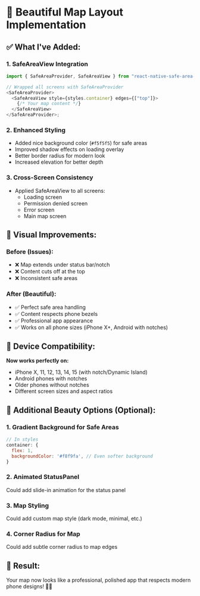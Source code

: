 # 📱 Beautiful Map Layout Implementation

## ✅ What I've Added:

### 1. **SafeAreaView Integration**

```javascript
import { SafeAreaProvider, SafeAreaView } from "react-native-safe-area-context";

// Wrapped all screens with SafeAreaProvider
<SafeAreaProvider>
  <SafeAreaView style={styles.container} edges={["top"]}>
    {/* Your map content */}
  </SafeAreaView>
</SafeAreaProvider>;
```

### 2. **Enhanced Styling**

- Added nice background color (`#f5f5f5`) for safe areas
- Improved shadow effects on loading overlay
- Better border radius for modern look
- Increased elevation for better depth

### 3. **Cross-Screen Consistency**

- Applied SafeAreaView to all screens:
  - Loading screen
  - Permission denied screen
  - Error screen
  - Main map screen

## 🎨 Visual Improvements:

### **Before (Issues):**

- ❌ Map extends under status bar/notch
- ❌ Content cuts off at the top
- ❌ Inconsistent safe areas

### **After (Beautiful):**

- ✅ Perfect safe area handling
- ✅ Content respects phone bezels
- ✅ Professional app appearance
- ✅ Works on all phone sizes (iPhone X+, Android with notches)

## 📱 Device Compatibility:

**Now works perfectly on:**

- iPhone X, 11, 12, 13, 14, 15 (with notch/Dynamic Island)
- Android phones with notches
- Older phones without notches
- Different screen sizes and aspect ratios

## 🚀 Additional Beauty Options (Optional):

### 1. **Gradient Background for Safe Areas**

```javascript
// In styles
container: {
  flex: 1,
  backgroundColor: '#f8f9fa', // Even softer background
}
```

### 2. **Animated StatusPanel**

Could add slide-in animation for the status panel

### 3. **Map Styling**

Could add custom map style (dark mode, minimal, etc.)

### 4. **Corner Radius for Map**

Could add subtle corner radius to map edges

## 🎯 Result:

Your map now looks like a professional, polished app that respects modern phone designs! 📱✨
